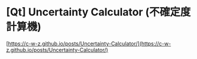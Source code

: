 # [Qt] Uncertainty Calculator (不確定度計算機)

[https://c-w-z.github.io/posts/Uncertainty-Calculator/](https://c-w-z.github.io/posts/Uncertainty-Calculator/)
